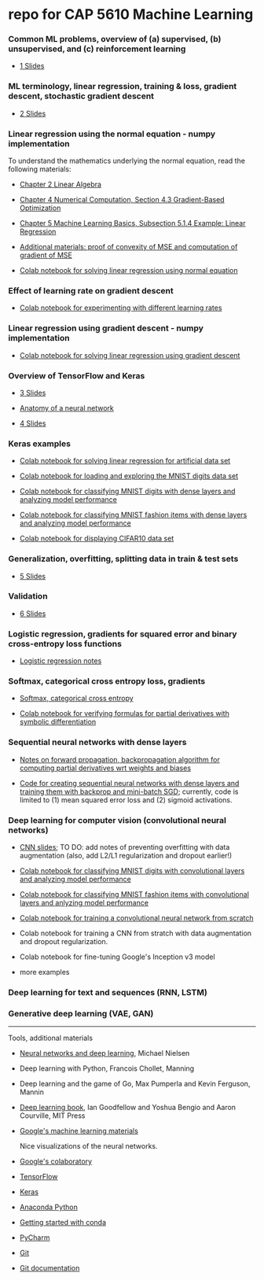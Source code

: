# repo for CAP 5610 Machine Learning

### Common ML problems, overview of (a) supervised, (b) unsupervised, and (c) reinforcement learning

  - [1 Slides](https://github.com/schneider128k/machine_learning_course/blob/master/slides/1_slides.pdf)

### ML terminology, linear regression, training & loss, gradient descent, stochastic gradient descent

  - [2 Slides](https://github.com/schneider128k/machine_learning_course/blob/master/slides/2_slides.pdf)

### Linear regression using the normal equation - numpy implementation 

  To understand the mathematics underlying the normal equation, read the following materials:

  - [Chapter 2 Linear Algebra](https://www.deeplearningbook.org/contents/linear_algebra.html)
  
  - [Chapter 4 Numerical Computation, Section 4.3 Gradient-Based Optimization](https://www.deeplearningbook.org/contents/numerical.html) 
  
  - [Chapter 5 Machine Learning Basics, Subsection 5.1.4 Example: Linear Regression](https://www.deeplearningbook.org/contents/ml.html)
  
  - [Additional materials: proof of convexity of MSE and computation of gradient of MSE](https://github.com/schneider128k/machine_learning_course/blob/master/slides/linear_regression.pdf)
  
  - [Colab notebook for solving linear regression using normal equation](https://colab.research.google.com/drive/1J7yct9aGfhtfXw8n00Mq4R-xldSSM1WY)

### Effect of learning rate on gradient descent

  - [Colab notebook for experimenting with different learning rates](https://colab.research.google.com/drive/1eECClMU1r-Y9hzPnRw89__jC3nw3C-zD)
   
### Linear regression using gradient descent - numpy implementation

  - [Colab notebook for solving linear regression using gradient descent](https://colab.research.google.com/drive/1qBxfTPoNcSFvpwu1NDl1V6cHEqL3aQl-)

### Overview of TensorFlow and Keras

  - [3 Slides](https://github.com/schneider128k/machine_learning_course/blob/master/slides/3_slides.pdf)

  - [Anatomy of a neural network](https://github.com/schneider128k/machine_learning_course/blob/master/slides/anatomy_of_neural_network.md)

  - [4 Slides](https://github.com/schneider128k/machine_learning_course/blob/master/slides/4_slides.pdf)

### Keras examples

  - [Colab notebook for solving linear regression for artificial data set](https://colab.research.google.com/drive/1pOFL4Qm6WOn2Nxxy6_HteEqQMxStTwzs)
  
  - [Colab notebook for loading and exploring the MNIST digits data set](https://colab.research.google.com/drive/1HDZB0sEjhd0sdTFNCmJXvB8hYnE9KBM7)
  
  - [Colab notebook for classifying MNIST digits with dense layers and analyzing model performance](https://colab.research.google.com/drive/144nj1SRtSjpIcKZgH6-GPdA9bWkg68nh)
  
  - [Colab notebook for classifying MNIST fashion items with dense layers and analyzing model performance](https://colab.research.google.com/drive/1TTO7P5GTmsHhIt_YGqZYyw4KGBCnjqyW)

  - [Colab notebook for displaying CIFAR10 data set](https://colab.research.google.com/drive/1LZZviWOzvchcXRdZi2IBx3KOpQOzLalf)

### Generalization, overfitting, splitting data in train & test sets

  - [5 Slides](https://github.com/schneider128k/machine_learning_course/blob/master/slides/5_slides.pdf)
  
### Validation

  - [6 Slides](https://github.com/schneider128k/machine_learning_course/blob/master/slides/6_slides.pdf)

### Logistic regression, gradients for squared error and binary cross-entropy loss functions

  - [Logistic regression notes](https://github.com/schneider128k/machine_learning_course/blob/master/slides/logistic_regression.pdf)

### Softmax, categorical cross entropy loss, gradients

  - [Softmax, categorical cross entropy](https://github.com/schneider128k/machine_learning_course/blob/master/slides/softmax.pdf)
  
  - [Colab notebook for verifying formulas for partial derivatives with symbolic differentiation](https://colab.research.google.com/drive/1G8u6w3FFhZyb0nWfparVvn77DSjHyxEW)

### Sequential neural networks with dense layers

  - [Notes on forward propagation, backpropagation algorithm for computing partial derivatives wrt weights and biases](https://github.com/schneider128k/machine_learning_course/blob/master/slides/neural_networks.pdf)
  
  - [Code for creating sequential neural networks with dense layers and training them with backprop and mini-batch SGD](https://github.com/schneider128k/machine_learning_course/blob/master/code/neural_network.py); currently, code is limited to (1) mean squared error loss and (2) sigmoid activations.

### Deep learning for computer vision (convolutional neural networks)

  - [CNN slides](https://github.com/schneider128k/machine_learning_course/blob/master/slides/CNN_slides.pdf); TO DO: add notes of preventing overfitting with data augmentation (also, add L2/L1 regularization and dropout earlier!)

  - [Colab notebook for classifying MNIST digits with convolutional layers and analyzing model performance](https://colab.research.google.com/drive/1HA-PoWkxgYa37McvUrA_n609jkKT5F7m)
  
  - [Colab notebook for classifying MNIST fashion items with convolutional layers and anlyzing model performance](https://colab.research.google.com/drive/1eI47U0vW_5ok6rVvNuenXS2EkTbqxcCV)
  
  - [Colab notebook for training a convolutional neural network from scratch](https://colab.research.google.com/drive/1GCz7d32nfYTlY1paDk7-2oVw6E7HFK80)
  
  - Colab notebook for training a CNN from stratch with data augmentation and dropout regularization.
  
  - Colab notebook for fine-tuning Google's Inception v3 model
  
  - more examples
  
### Deep learning for text and sequences (RNN, LSTM)

### Generative deep learning (VAE, GAN)

---

Tools, additional materials

- [Neural networks and deep learning](http://neuralnetworksanddeeplearning.com/), Michael Nielsen

- Deep learning with Python, Francois Chollet, Manning 

- Deep learning and the game of Go, Max Pumperla and Kevin Ferguson, Mannin

- [Deep learning book](https://www.deeplearningbook.org/), Ian Goodfellow and Yoshua Bengio and Aaron Courville, MIT Press

- [Google's machine learning materials](https://developers.google.com/machine-learning/crash-course/)

  Nice visualizations of the neural networks.

- [Google's colaboratory](https://colab.research.google.com/notebooks/welcome.ipynb)

- [TensorFlow](https://www.tensorflow.org/)

- [Keras](https://keras.io/)

- [Anaconda Python](https://www.anaconda.com/)

- [Getting started with conda](https://conda.io/docs/user-guide/overview.html)

- [PyCharm](https://www.jetbrains.com/pycharm/)

- [Git](https://git-scm.com/)

- [Git documentation](https://git-scm.com/doc)


